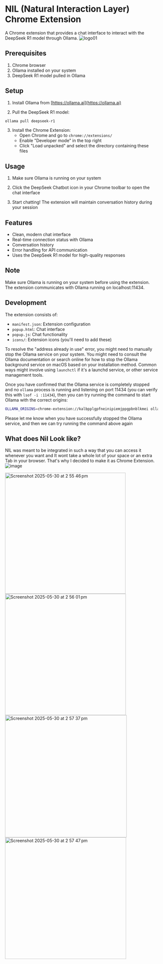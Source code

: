 # NIL (Natural Interaction Layer) Chrome Extension

A Chrome extension that provides a chat interface to interact with the DeepSeek R1 model through Ollama.
![logo01](https://github.com/user-attachments/assets/51f8fde1-ef89-4036-a8a9-747eeb1036dd)

## Prerequisites

1. Chrome browser
2. Ollama installed on your system
3. DeepSeek R1 model pulled in Ollama

## Setup

1. Install Ollama from [https://ollama.ai](https://ollama.ai)

2. Pull the DeepSeek R1 model:
```bash
ollama pull deepseek-r1
```

3. Install the Chrome Extension:
   - Open Chrome and go to `chrome://extensions/`
   - Enable "Developer mode" in the top right
   - Click "Load unpacked" and select the directory containing these files

## Usage

1. Make sure Ollama is running on your system

2. Click the DeepSeek Chatbot icon in your Chrome toolbar to open the chat interface

3. Start chatting! The extension will maintain conversation history during your session

## Features

- Clean, modern chat interface
- Real-time connection status with Ollama
- Conversation history
- Error handling for API communication
- Uses the DeepSeek R1 model for high-quality responses

## Note

Make sure Ollama is running on your system before using the extension. The extension communicates with Ollama running on localhost:11434.

## Development

The extension consists of:
- `manifest.json`: Extension configuration
- `popup.html`: Chat interface
- `popup.js`: Chat functionality
- `icons/`: Extension icons (you'll need to add these) 

To resolve the "address already in use" error, you might need to manually stop the Ollama service on your system. You might need to consult the Ollama documentation or search online for how to stop the Ollama background service on macOS based on your installation method. Common ways might involve using `launchctl` if it's a launchd service, or other service management tools.

Once you have confirmed that the Ollama service is completely stopped and no `ollama` process is running and listening on port 11434 (you can verify this with `lsof -i :11434`), then you can try running the command to start Ollama with the correct origins:

```bash
OLLAMA_ORIGINS=chrome-extension://kalbpplgpfneinipiemjppgpbnblkmei ollama serve
```
Please let me know when you have successfully stopped the Ollama service, and then we can try running the command above again

## What does Nil Look like?
NIL was meant to be integrated in such a way that you can access it whenever you want and It wont take a whole lot of your space or an extra Tab in your browser. That's why I decided to make it as Chrome Extension.
![image](https://github.com/user-attachments/assets/1b6b0e98-bbdb-4d66-814d-c3cc76cabc9d)


<img width="397" alt="Screenshot 2025-05-30 at 2 55 46 pm" src="https://github.com/user-attachments/assets/15b482aa-dcfd-4636-8665-010f71d86e6c" />
<img width="398" alt="Screenshot 2025-05-30 at 2 56 01 pm" src="https://github.com/user-attachments/assets/f65cc6d7-7687-47ea-94a0-ac31e24d13d6" />
<img width="401" alt="Screenshot 2025-05-30 at 2 57 37 pm" src="https://github.com/user-attachments/assets/6577f7d2-9e21-478c-b274-3653ece425f5" />
<img width="399" alt="Screenshot 2025-05-30 at 2 57 47 pm" src="https://github.com/user-attachments/assets/99b35ec4-5a8b-469d-9387-44046bb8c051" />




